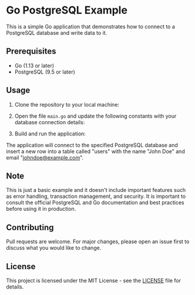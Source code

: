 # Go PostgreSQL Example

This is a simple Go application that demonstrates how to connect to a PostgreSQL database and write data to it.

## Prerequisites
- Go (1.13 or later)
- PostgreSQL (9.5 or later)

## Usage

1. Clone the repository to your local machine:

2. Open the file `main.go` and update the following constants with your database connection details:

3. Build and run the application:

The application will connect to the specified PostgreSQL database and insert a new row into a table called "users" with the name "John Doe" and email "johndoe@example.com".

## Note
This is just a basic example and it doesn't include important features such as error handling, transaction management, and security. It is important to consult the official PostgreSQL and Go documentation and best practices before using it in production.

## Contributing

Pull requests are welcome. For major changes, please open an issue first to discuss what you would like to change.

## License

This project is licensed under the MIT License - see the [LICENSE](LICENSE) file for details.
